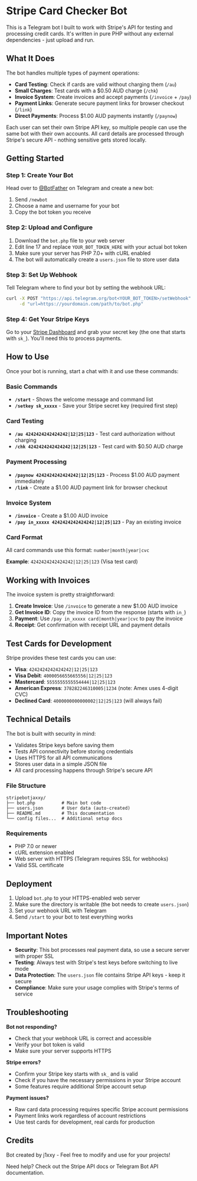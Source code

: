 # Stripe Card Checker Bot

This is a Telegram bot I built to work with Stripe's API for testing and processing credit cards. It's written in pure PHP without any external dependencies - just upload and run.

## What It Does

The bot handles multiple types of payment operations:

- **Card Testing**: Check if cards are valid without charging them (`/au`)
- **Small Charges**: Test cards with a $0.50 AUD charge (`/chk`) 
- **Invoice System**: Create invoices and accept payments (`/invoice` + `/pay`)
- **Payment Links**: Generate secure payment links for browser checkout (`/link`)
- **Direct Payments**: Process $1.00 AUD payments instantly (`/paynow`)

Each user can set their own Stripe API key, so multiple people can use the same bot with their own accounts. All card details are processed through Stripe's secure API - nothing sensitive gets stored locally.

## Getting Started

### Step 1: Create Your Bot

Head over to [@BotFather](https://t.me/botfather) on Telegram and create a new bot:
1. Send `/newbot` 
2. Choose a name and username for your bot
3. Copy the bot token you receive

### Step 2: Upload and Configure

1. Download the `bot.php` file to your web server
2. Edit line 17 and replace `YOUR_BOT_TOKEN_HERE` with your actual bot token
3. Make sure your server has PHP 7.0+ with cURL enabled
4. The bot will automatically create a `users.json` file to store user data

### Step 3: Set Up Webhook

Tell Telegram where to find your bot by setting the webhook URL:

```bash
curl -X POST "https://api.telegram.org/bot<YOUR_BOT_TOKEN>/setWebhook" \
     -d "url=https://yourdomain.com/path/to/bot.php"
```

### Step 4: Get Your Stripe Keys

Go to your [Stripe Dashboard](https://dashboard.stripe.com/apikeys) and grab your secret key (the one that starts with `sk_`). You'll need this to process payments.

## How to Use

Once your bot is running, start a chat with it and use these commands:

### Basic Commands
- **`/start`** - Shows the welcome message and command list
- **`/setkey sk_xxxxx`** - Save your Stripe secret key (required first step)

### Card Testing
- **`/au 4242424242424242|12|25|123`** - Test card authorization without charging
- **`/chk 4242424242424242|12|25|123`** - Test card with $0.50 AUD charge

### Payment Processing  
- **`/paynow 4242424242424242|12|25|123`** - Process $1.00 AUD payment immediately
- **`/link`** - Create a $1.00 AUD payment link for browser checkout

### Invoice System
- **`/invoice`** - Create a $1.00 AUD invoice 
- **`/pay in_xxxxx 4242424242424242|12|25|123`** - Pay an existing invoice

### Card Format
All card commands use this format: `number|month|year|cvc`

**Example**: `4242424242424242|12|25|123` (Visa test card)

## Working with Invoices

The invoice system is pretty straightforward:

1. **Create Invoice**: Use `/invoice` to generate a new $1.00 AUD invoice
2. **Get Invoice ID**: Copy the invoice ID from the response (starts with `in_`)  
3. **Payment**: Use `/pay in_xxxxx card|month|year|cvc` to pay the invoice
4. **Receipt**: Get confirmation with receipt URL and payment details

## Test Cards for Development

Stripe provides these test cards you can use:

- **Visa**: `4242424242424242|12|25|123`
- **Visa Debit**: `4000056655665556|12|25|123`  
- **Mastercard**: `5555555555554444|12|25|123`
- **American Express**: `378282246310005|1234` (note: Amex uses 4-digit CVC)
- **Declined Card**: `4000000000000002|12|25|123` (will always fail)

## Technical Details

The bot is built with security in mind:
- Validates Stripe keys before saving them
- Tests API connectivity before storing credentials  
- Uses HTTPS for all API communications
- Stores user data in a simple JSON file
- All card processing happens through Stripe's secure API

### File Structure
```
stripebotjaxxy/
├── bot.php          # Main bot code
├── users.json       # User data (auto-created)
├── README.md        # This documentation
└── config files...  # Additional setup docs
```

### Requirements
- PHP 7.0 or newer
- cURL extension enabled
- Web server with HTTPS (Telegram requires SSL for webhooks)
- Valid SSL certificate

## Deployment

1. Upload `bot.php` to your HTTPS-enabled web server
2. Make sure the directory is writable (the bot needs to create `users.json`)
3. Set your webhook URL with Telegram
4. Send `/start` to your bot to test everything works

## Important Notes

- **Security**: This bot processes real payment data, so use a secure server with proper SSL
- **Testing**: Always test with Stripe's test keys before switching to live mode
- **Data Protection**: The `users.json` file contains Stripe API keys - keep it secure
- **Compliance**: Make sure your usage complies with Stripe's terms of service

## Troubleshooting

**Bot not responding?**
- Check that your webhook URL is correct and accessible
- Verify your bot token is valid
- Make sure your server supports HTTPS

**Stripe errors?**
- Confirm your Stripe key starts with `sk_` and is valid
- Check if you have the necessary permissions in your Stripe account
- Some features require additional Stripe account setup

**Payment issues?**
- Raw card data processing requires specific Stripe account permissions
- Payment links work regardless of account restrictions
- Use test cards for development, real cards for production

## Credits

Bot created by j1xxy - Feel free to modify and use for your projects!

Need help? Check out the Stripe API docs or Telegram Bot API documentation.
